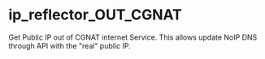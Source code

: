 # ip_reflector_OUT_CGNAT
Get Public IP out of CGNAT internet Service. This allows update NoIP DNS through API with the "real" public IP.
